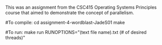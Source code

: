 This was an assignment from the CSC415 Operating Systems Principles course that aimed to demonstrate the concept of parallelism.

#To compile:
cd assignment-4-wordblast-JadeS01
make

#To run:
make run RUNOPTIONS="(text file name).txt (# of desired threads)"

